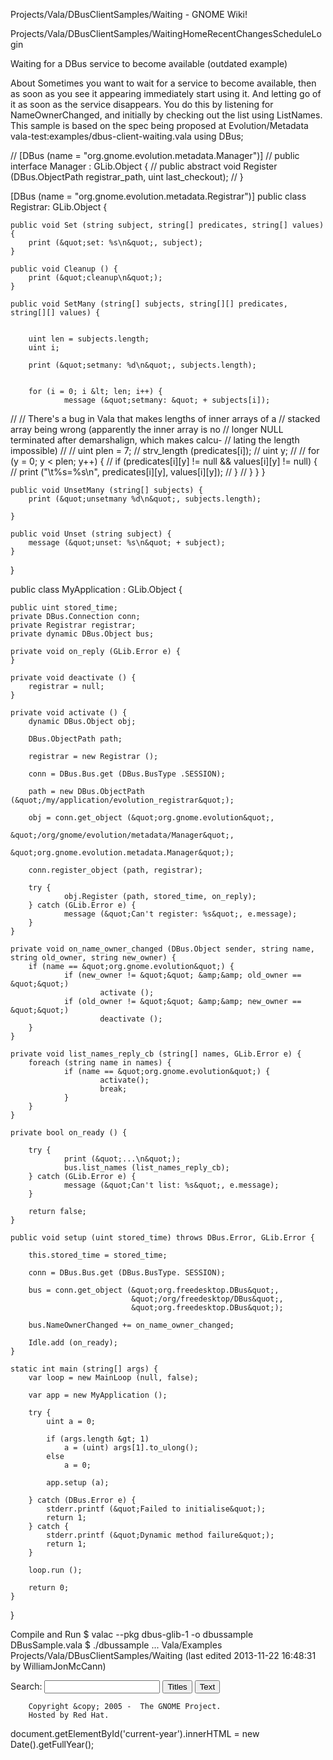 







Projects/Vala/DBusClientSamples/Waiting - GNOME Wiki!



<!--
var search_hint = "Search";
//-->




























Projects/Vala/DBusClientSamples/WaitingHomeRecentChangesScheduleLogin








Waiting for a DBus service to become available (outdated example)

About
Sometimes you want to wait for a service to become available, then as soon as you see it appearing immediately start using it. And letting go of it as soon as the service disappears. You do this by listening for NameOwnerChanged, and initially by checking out the list using ListNames. This sample is based on the spec being proposed at Evolution/Metadata vala-test:examples/dbus-client-waiting.vala using DBus;

// [DBus (name = &quot;org.gnome.evolution.metadata.Manager&quot;)]
// public interface Manager : GLib.Object {
//    public abstract void Register (DBus.ObjectPath registrar_path, uint last_checkout);
// }

[DBus (name = &quot;org.gnome.evolution.metadata.Registrar&quot;)]
public class Registrar: GLib.Object {

    public void Set (string subject, string[] predicates, string[] values) {
        print (&quot;set: %s\n&quot;, subject);
    }

    public void Cleanup () {
        print (&quot;cleanup\n&quot;);
    }

    public void SetMany (string[] subjects, string[][] predicates, string[][] values) {


        uint len = subjects.length;
        uint i;

        print (&quot;setmany: %d\n&quot;, subjects.length);


        for (i = 0; i &lt; len; i++) {
                message (&quot;setmany: &quot; + subjects[i]);
//
//              There's a bug in Vala that makes lengths of inner arrays of a 
//              stacked array being wrong (apparently the inner array is no 
//              longer NULL terminated after demarshalign, which makes calcu-
//              lating the length impossible)
//
//              uint plen = 7; // strv_length (predicates[i]); 
//              uint y;
//
//              for (y = 0; y &lt; plen; y++) {
//                      if (predicates[i][y] != null &amp;&amp; values[i][y] != null) {
//                              print (&quot;\t%s=%s\n&quot;, predicates[i][y], values[i][y]);
//                      }
//              }
        }
   }

    public void UnsetMany (string[] subjects) {
        print (&quot;unsetmany %d\n&quot;, subjects.length);

    }

    public void Unset (string subject) {
        message (&quot;unset: %s\n&quot; + subject);
    }
}

public class MyApplication : GLib.Object {

    public uint stored_time;
    private DBus.Connection conn;
    private Registrar registrar;
    private dynamic DBus.Object bus;

    private void on_reply (GLib.Error e) {
    }

    private void deactivate () {
        registrar = null;
    }

    private void activate () {
        dynamic DBus.Object obj;

        DBus.ObjectPath path;

        registrar = new Registrar ();

        conn = DBus.Bus.get (DBus.BusType .SESSION);

        path = new DBus.ObjectPath (&quot;/my/application/evolution_registrar&quot;);

        obj = conn.get_object (&quot;org.gnome.evolution&quot;,
                               &quot;/org/gnome/evolution/metadata/Manager&quot;,
                               &quot;org.gnome.evolution.metadata.Manager&quot;);

        conn.register_object (path, registrar);

        try {
                obj.Register (path, stored_time, on_reply);
        } catch (GLib.Error e) {
                message (&quot;Can't register: %s&quot;, e.message);
        }
    }

    private void on_name_owner_changed (DBus.Object sender, string name, string old_owner, string new_owner) {
        if (name == &quot;org.gnome.evolution&quot;) {
                if (new_owner != &quot;&quot; &amp;&amp; old_owner == &quot;&quot;)
                        activate ();
                if (old_owner != &quot;&quot; &amp;&amp; new_owner == &quot;&quot;)
                        deactivate ();
        }
    }

    private void list_names_reply_cb (string[] names, GLib.Error e) {
        foreach (string name in names) {
                if (name == &quot;org.gnome.evolution&quot;) {
                        activate();
                        break;
                }
        }
    }

    private bool on_ready () {

        try {
                print (&quot;...\n&quot;);
                bus.list_names (list_names_reply_cb);
        } catch (GLib.Error e) {
                message (&quot;Can't list: %s&quot;, e.message);
        }

        return false;
    }

    public void setup (uint stored_time) throws DBus.Error, GLib.Error {

        this.stored_time = stored_time;

        conn = DBus.Bus.get (DBus.BusType. SESSION);

        bus = conn.get_object (&quot;org.freedesktop.DBus&quot;,
                               &quot;/org/freedesktop/DBus&quot;,
                               &quot;org.freedesktop.DBus&quot;);

        bus.NameOwnerChanged += on_name_owner_changed;

        Idle.add (on_ready);
    }

    static int main (string[] args) {
        var loop = new MainLoop (null, false);

        var app = new MyApplication ();

        try {
            uint a = 0;

            if (args.length &gt; 1)
                a = (uint) args[1].to_ulong();
            else
                a = 0;

            app.setup (a);

        } catch (DBus.Error e) {
            stderr.printf (&quot;Failed to initialise&quot;);
            return 1;
        } catch {
            stderr.printf (&quot;Dynamic method failure&quot;);
            return 1;
        }

        loop.run ();

        return 0;
    }
}

Compile and Run
$ valac --pkg dbus-glib-1 -o dbussample DBusSample.vala
$ ./dbussample
... Vala/Examples Projects/Vala/DBusClientSamples/Waiting  (last edited 2013-11-22 16:48:31 by WilliamJonMcCann)











Search:
<input id="searchinput" type="text" name="value" value="" size="20"
    onfocus="searchFocus(this)" onblur="searchBlur(this)"
    onkeyup="searchChange(this)" onchange="searchChange(this)" alt="Search">
<input id="titlesearch" name="titlesearch" type="submit"
    value="Titles" alt="Search Titles">
<input id="fullsearch" name="fullsearch" type="submit"
    value="Text" alt="Search Full Text">



<!--// Initialize search form
var f = document.getElementById('searchform');
f.getElementsByTagName('label')[0].style.display = 'none';
var e = document.getElementById('searchinput');
searchChange(e);
searchBlur(e);
//-->



        Copyright &copy; 2005 -  The GNOME Project.
        Hosted by Red Hat.

  document.getElementById('current-year').innerHTML = new Date().getFullYear();



